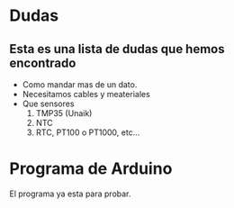 # Dudas
## Esta es una lista de dudas que hemos encontrado
- Como mandar mas de un dato.
- Necesitamos cables y meateriales
- Que sensores
  1. TMP35 (Unaik)
  2. NTC
  3. RTC, PT100 o PT1000, etc...
# Programa de Arduino
El programa ya esta para probar.
